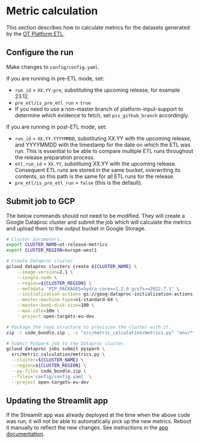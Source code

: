 # Metric calculation
This section describes how to calculate metrics for the datasets generated by the [OT Platform ETL](https://github.com/opentargets/platform-etl-backend).

## Configure the run
Make changes to `config/config.yaml`.

If you are running in pre-ETL mode, set:
* `run_id` = `XX.YY-pre`, substituting the upcoming release, for example 23.12.
* `pre_etl/is_pre_etl_run` = `true`
* If you need to use a non-master branch of platform-input-support to determine which evidence to fetch, set `pis_github_branch` accordingly.

If you are running in post-ETL mode, set:
* `run_id` = `XX.YY.YYYYMMDD`, substituting XX.YY with the upcoming release, and YYYYMMDD with the timestamp for the date on which the ETL was run. This is essential to be able to compare multiple ETL runs throughout the release preparation process.
* `etl_run_id` = `XX.YY`, substituing XX.YY with the upcoming release. Consequent ETL runs are stored in the same bucket, overwriting its contents, so this path is the same for all ETL runs for the release.
* `pre_etl/is_pre_etl_run` = `false` (this is the default).

## Submit job to GCP
The below commands should not need to be modified. They will create a Google Dataproc cluster and submit the job which will calculate the metrics and upload them to the output bucket in Google Storage.

```bash
# Cluster parameters.
export CLUSTER_NAME=ot-release-metrics
export CLUSTER_REGION=europe-west1

# Create Dataproc cluster.
gcloud dataproc clusters create ${CLUSTER_NAME} \
    --image-version=2.1 \
    --single-node \
    --region=${CLUSTER_REGION} \
    --metadata 'PIP_PACKAGES=hydra-core==1.2.0 gcsfs==2022.7.1' \
    --initialization-actions gs://goog-dataproc-initialization-actions-europe-west1/python/pip-install.sh                                                  \
    --master-machine-type=n1-standard-64 \
    --master-boot-disk-size=100 \
    --max-idle=10m \
    --project open-targets-eu-dev

# Package the repo structure to provision the cluster with it.
zip -r code_bundle.zip . -x "src/metric_calculation/metrics.py" "env/*" "src/assets/*" ".git/*" "outputs/*" "docs/*"

# Submit PySpark job to the Dataproc cluster.
gcloud dataproc jobs submit pyspark \
  src/metric_calculation/metrics.py \
  --cluster=${CLUSTER_NAME} \
  --region=${CLUSTER_REGION} \
  --py-files code_bundle.zip \
  --files='config/config.yaml' \
  --project open-targets-eu-dev
```

## Updating the Streamlit app
If the Streamlit app was already deployed at the time when the above code was run, it will not be able to automatically pick up the new metrics. Reboot it manually to reflect the new changes. See instructions in the [app documentation](metric-visualisation.md#rebooting-the-app).

